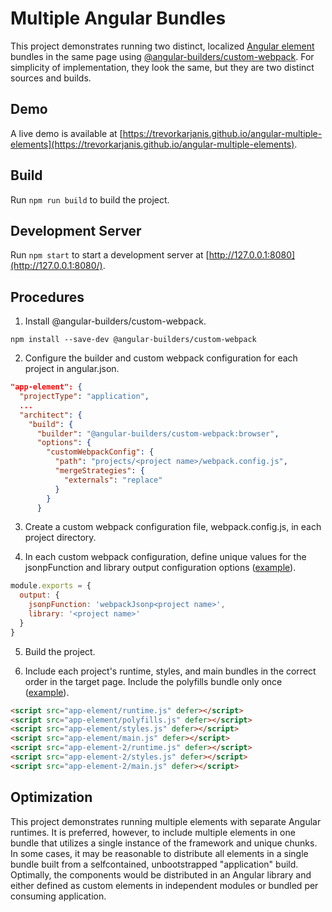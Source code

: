 # Multiple Angular Bundles

This project demonstrates running two distinct, localized [Angular element](https://angular.io/guide/elements) bundles in the same page using [@angular-builders/custom-webpack](https://www.npmjs.com/package/@angular-builders/custom-webpack). For simplicity of implementation, they look the same, but they are two distinct sources and builds.

## Demo

A live demo is available at [https://trevorkarjanis.github.io/angular-multiple-elements](https://trevorkarjanis.github.io/angular-multiple-elements).

## Build

Run `npm run build` to build the project.

## Development Server

Run `npm start` to start a development server at [http://127.0.0.1:8080](http://127.0.0.1:8080/).

## Procedures

1. Install @angular-builders/custom-webpack.

```
npm install --save-dev @angular-builders/custom-webpack
```

2. Configure the builder and custom webpack configuration for each project in angular.json.

```json
"app-element": {
  "projectType": "application",
  ...
  "architect": {
    "build": {
      "builder": "@angular-builders/custom-webpack:browser",
      "options": {
        "customWebpackConfig": {
          "path": "projects/<project name>/webpack.config.js",
          "mergeStrategies": {
            "externals": "replace"
          }
        }
      }
```

3. Create a custom webpack configuration file, webpack.config.js, in each project directory.

4. In each custom webpack configuration, define unique values for the jsonpFunction and library output configuration options ([example](https://github.com/TrevorKarjanis/angular-multiple-elements/blob/238a1bfe40665be0c5988bc90015ad9a08da2ba2/angular.json#L17)).

```javascript
module.exports = {
  output: {
    jsonpFunction: 'webpackJsonp<project name>',
    library: '<project name>'
  }
}
```

5. Build the project.

6. Include each project's runtime, styles, and main bundles in the correct order in the target page. Include the polyfills bundle only once ([example](https://github.com/TrevorKarjanis/angular-multiple-elements/blob/f314993dde3bfa916e611ef9cce1ecf355295330/index.html#L25)).

```html
<script src="app-element/runtime.js" defer></script>
<script src="app-element/polyfills.js" defer></script>
<script src="app-element/styles.js" defer></script>
<script src="app-element/main.js" defer></script>
<script src="app-element-2/runtime.js" defer></script>
<script src="app-element-2/styles.js" defer></script>
<script src="app-element-2/main.js" defer></script>
```

## Optimization

This project demonstrates running multiple elements with separate Angular runtimes. It is preferred, however, to include multiple elements in one bundle that utilizes a single instance of the framework and unique chunks. In some cases, it may be reasonable to distribute all elements in a single bundle built from a selfcontained, unbootstrapped "application" build. Optimally, the components would be distributed in an Angular library and either defined as custom elements in independent modules or bundled per consuming application.
